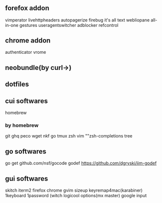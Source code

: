 #

 
## forefox addon
vimperator
livehttpheaders
autopagerize
firebug
it's all text
webliopane
all-in-one gestures
useragentswitcher
adblocker
refcontrol


## chrome addon
authenticator
vrome


## neobundle(by curl->)



## dotfiles


## cui softwares
homebrew

### by homebrew
git
ghq
peco
wget
nkf
go
tmux
zsh
vim
""zsh-completions
tree



## go softwares
go get github.com/nsf/gocode
godef
    https://github.com/dgryski/iim-godef




## gui softwares
skitch
iterm2
firefox
chrome
gvim
sizeup
keyremap4mac(karabiner)
1keyboard
1password
(witch
logicool options(mx master)
google input
